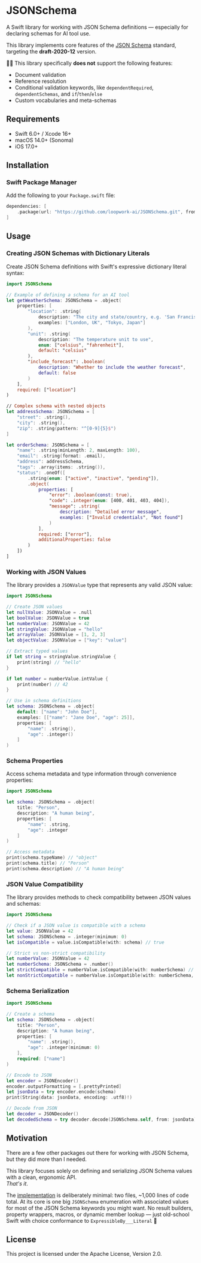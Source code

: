 # JSONSchema

A Swift library for working with JSON Schema definitions —
especially for declaring schemas for AI tool use.

This library implements core features of the 
[JSON Schema](https://json-schema.org/) standard, 
targeting the **draft-2020-12** version.

🙅‍♀️ This library specifically **does not** support the following features:

- Document validation
- Reference resolution
- Conditional validation keywords, like 
  `dependentRequired`, `dependentSchemas`, and `if`/`then`/`else`
- Custom vocabularies and meta-schemas

## Requirements

- Swift 6.0+ / Xcode 16+
- macOS 14.0+ (Sonoma)
- iOS 17.0+

## Installation

### Swift Package Manager

Add the following to your `Package.swift` file:

```swift
dependencies: [
    .package(url: "https://github.com/loopwork-ai/JSONSchema.git", from: "1.0.0")
]
```

## Usage

### Creating JSON Schemas with Dictionary Literals

Create JSON Schema definitions with Swift's expressive dictionary literal syntax:

```swift
import JSONSchema

// Example of defining a schema for an AI tool
let getWeatherSchema: JSONSchema = .object(
    properties: [
        "location": .string(
            description: "The city and state/country, e.g. 'San Francisco, CA'",
            examples: ["London, UK", "Tokyo, Japan"]
        ),
        "unit": .string(
            description: "The temperature unit to use",
            enum: ["celsius", "fahrenheit"],
            default: "celsius"
        ),
        "include_forecast": .boolean(
            description: "Whether to include the weather forecast",
            default: false
        )
    ],
    required: ["location"]
)

// Complex schema with nested objects
let addressSchema: JSONSchema = [
    "street": .string(),
    "city": .string(),
    "zip": .string(pattern: "^[0-9]{5}$")
]

let orderSchema: JSONSchema = [
    "name": .string(minLength: 2, maxLength: 100),
    "email": .string(format: .email),
    "address": addressSchema,
    "tags": .array(items: .string()),
    "status": .oneOf([
        .string(enum: ["active", "inactive", "pending"]),
        .object(
            properties: [
                "error": .boolean(const: true),
                "code": .integer(enum: [400, 401, 403, 404]),
                "message": .string(
                    description: "Detailed error message",
                    examples: ["Invalid credentials", "Not found"]
                )
            ],
            required: ["error"],
            additionalProperties: false
        )
    ])
]
```

### Working with JSON Values

The library provides a `JSONValue` type that represents any valid JSON value:

```swift
import JSONSchema

// Create JSON values
let nullValue: JSONValue = .null
let boolValue: JSONValue = true
let numberValue: JSONValue = 42
let stringValue: JSONValue = "hello"
let arrayValue: JSONValue = [1, 2, 3]
let objectValue: JSONValue = ["key": "value"]

// Extract typed values
if let string = stringValue.stringValue {
    print(string) // "hello"
}

if let number = numberValue.intValue {
    print(number) // 42
}

// Use in schema definitions
let schema: JSONSchema = .object(
    default: ["name": "John Doe"],
    examples: [["name": "Jane Doe", "age": 25]],
    properties: [
        "name": .string(),
        "age": .integer()
    ]
)
```

### Schema Properties

Access schema metadata and type information through convenience properties:

```swift
import JSONSchema

let schema: JSONSchema = .object(
    title: "Person",
    description: "A human being",
    properties: [
        "name": .string,
        "age": .integer
    ]
)

// Access metadata
print(schema.typeName) // "object"
print(schema.title) // "Person"
print(schema.description) // "A human being"
```

### JSON Value Compatibility

The library provides methods to check compatibility between JSON values and schemas:

```swift
import JSONSchema

// Check if a JSON value is compatible with a schema
let value: JSONValue = 42
let schema: JSONSchema = .integer(minimum: 0)
let isCompatible = value.isCompatible(with: schema) // true

// Strict vs non-strict compatibility
let numberValue: JSONValue = 42
let numberSchema: JSONSchema = .number()
let strictCompatible = numberValue.isCompatible(with: numberSchema) // false
let nonStrictCompatible = numberValue.isCompatible(with: numberSchema, strict: false) // true
```

### Schema Serialization

```swift
import JSONSchema

// Create a schema
let schema: JSONSchema = .object(
    title: "Person",
    description: "A human being",
    properties: [
        "name": .string(),
        "age": .integer(minimum: 0)
    ],
    required: ["name"]
)

// Encode to JSON
let encoder = JSONEncoder()
encoder.outputFormatting = [.prettyPrinted]
let jsonData = try encoder.encode(schema)
print(String(data: jsonData, encoding: .utf8)!)

// Decode from JSON
let decoder = JSONDecoder()
let decodedSchema = try decoder.decode(JSONSchema.self, from: jsonData)
```

## Motivation

There are a few other packages out there for working with JSON Schema, 
but they did more than I needed.

This library focuses solely on defining and serializing JSON Schema values 
with a clean, ergonomic API. <br/>
_That's it_.

The [implementation](/Sources/JSONSchema/) is deliberately minimal: 
two files, ~1,000 lines of code total.
At its core is one big `JSONSchema` enumeration
with associated values for most of the JSON Schema keywords you might want.
No result builders, property wrappers, macros, or dynamic member lookup —
just old-school Swift with choice conformance to `ExpressibleBy___Literal` 💅

## License

This project is licensed under the Apache License, Version 2.0.
